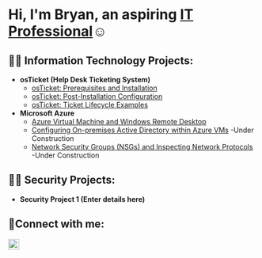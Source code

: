 <h1>Hi, I'm Bryan, an aspiring <a href="https://www.linkedin.com/in/bryan-atherton-671347141/">IT Professional</a>☺</h1>

<h2>👨‍💻 Information Technology Projects:</h2>

- <b>osTicket (Help Desk Ticketing System)</b>
  - [osTicket: Prerequisites and Installation](https://github.com/BryanEAtherton/osticket-prereqs)
  - [osTicket: Post-Installation Configuration](https://github.com/BryanEAtherton/osticket-post-install-setup)
  - [osTicket: Ticket Lifecycle Examples](https://github.com/BryanEAtherton/osTicket-Ticket-Life-Cycle-Example-)
- <b>Microsoft Azure</b>
  - [Azure Virtual Machine and Windows Remote Desktop](https://github.com/BryanEAtherton/Azure-Virtual-Machine)
  - [Configuring On-premises Active Directory within Azure VMs](https://github.com/BryanEAtherton/configure-ad) -Under Construction
  - [Network Security Groups (NSGs) and Inspecting Network Protocols](https://github.com/BryanEAtherton/azure-network-protocols) -Under Construction
 
<h2>👨‍💻 Security Projects:</h2>

- <b>Security Project 1 (Enter details here)</b>

<h2>🤳Connect with me:</h2>


[<img align="left" alt="Josh | LinkedIn" width="22px" src="https://cdn.jsdelivr.net/npm/simple-icons@v3/icons/linkedin.svg" />][linkedin]



[linkedin]: https://www.linkedin.com/in/bryan-atherton-671347141
